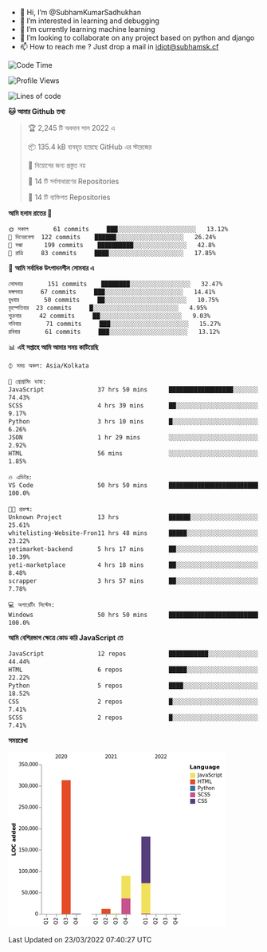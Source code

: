 - 👋 Hi, I’m @SubhamKumarSadhukhan
- 👀 I’m interested in learning and debugging
- 🌱 I’m currently learning machine learning
- 💞️ I’m looking to collaborate on any project based on python and django
- 📫 How to reach me ?
      Just drop a mail in idiot@subhamsk.cf

<!---
SubhamKumarSadhukhan/SubhamKumarSadhukhan is a ✨ special ✨ repository because its `README.md` (this file) appears on your GitHub profile.
You can click the Preview link to take a look at your changes.
--->


<!--START_SECTION:waka-->
![Code Time](http://img.shields.io/badge/Code%20Time-318%20hrs%2016%20mins-blue)

![Profile Views](http://img.shields.io/badge/%E0%A6%AA%E0%A7%8D%E0%A6%B0%E0%A7%8B%E0%A6%AB%E0%A6%BE%E0%A6%87%E0%A6%B2%20%E0%A6%A6%E0%A6%B0%E0%A7%8D%E0%A6%B6%E0%A6%A8-0-blue)

![Lines of code](https://img.shields.io/badge/%E0%A6%B9%E0%A7%8D%E0%A6%AF%E0%A6%BE%E0%A6%B2%E0%A7%8B%20%E0%A6%93%E0%A6%AF%E0%A6%BC%E0%A6%BE%E0%A6%B0%E0%A7%8D%E0%A6%B2%E0%A7%8D%E0%A6%A1%20%E0%A6%A5%E0%A7%87%E0%A6%95%E0%A7%87%20%E0%A6%86%E0%A6%AE%E0%A6%BF%20%E0%A6%B2%E0%A6%BF%E0%A6%96%E0%A7%87%E0%A6%9B%E0%A6%BF-597%20Thousand%20%E0%A6%95%E0%A7%8B%E0%A6%A1%E0%A7%87%E0%A6%B0%20%E0%A6%B2%E0%A6%BE%E0%A6%87%E0%A6%A8-blue)

**🐱 আমার Github তথ্য** 

> 🏆 2,245 টি অবদান সাল 2022 এ
 > 
> 📦 135.4 kB ব্যবহৃত হয়েছে GitHub এর স্টরেজের 
 > 
> 🚫 নিয়োগের জন্য প্রস্তুত নয়
 > 
> 📜 14 টি সর্বসাধারণের Repositories 
 > 
> 🔑 14 টি ব্যক্তিগত Repositories  
 > 
**আমি হলাম রাতের 🦉** 

```text
🌞 সকাল       61 commits     ███░░░░░░░░░░░░░░░░░░░░░░   13.12% 
🌆 দিনেরবেলা  122 commits    ██████░░░░░░░░░░░░░░░░░░░   26.24% 
🌃 সন্ধা      199 commits    ██████████░░░░░░░░░░░░░░░   42.8% 
🌙 রাত্রি     83 commits     ████░░░░░░░░░░░░░░░░░░░░░   17.85%

```
📅 **আমি সর্বাধিক উৎপাদনশীল সোমবার এ** 

```text
সোমবার       151 commits    ████████░░░░░░░░░░░░░░░░░   32.47% 
মঙ্গলবার     67 commits     ███░░░░░░░░░░░░░░░░░░░░░░   14.41% 
বুধবার       50 commits     ██░░░░░░░░░░░░░░░░░░░░░░░   10.75% 
বৃহস্পতিবার  23 commits     █░░░░░░░░░░░░░░░░░░░░░░░░   4.95% 
শুক্রবার     42 commits     ██░░░░░░░░░░░░░░░░░░░░░░░   9.03% 
শনিবার       71 commits     ███░░░░░░░░░░░░░░░░░░░░░░   15.27% 
রবিবার       61 commits     ███░░░░░░░░░░░░░░░░░░░░░░   13.12%

```


📊 **এই সপ্তাহে আমি আমার সময় কাটিয়েছি** 

```text
⌚︎ সময় অঞ্চল: Asia/Kolkata

💬 প্রোগ্রামিং ভাষা: 
JavaScript               37 hrs 50 mins      ██████████████████░░░░░░░   74.43% 
SCSS                     4 hrs 39 mins       ██░░░░░░░░░░░░░░░░░░░░░░░   9.17% 
Python                   3 hrs 10 mins       █░░░░░░░░░░░░░░░░░░░░░░░░   6.26% 
JSON                     1 hr 29 mins        ░░░░░░░░░░░░░░░░░░░░░░░░░   2.92% 
HTML                     56 mins             ░░░░░░░░░░░░░░░░░░░░░░░░░   1.85%

🔥 এডিটর: 
VS Code                  50 hrs 50 mins      █████████████████████████   100.0%

🐱‍💻 প্রকল্ম: 
Unknown Project          13 hrs              ██████░░░░░░░░░░░░░░░░░░░   25.61% 
whitelisting-Website-Fron11 hrs 48 mins      █████░░░░░░░░░░░░░░░░░░░░   23.22% 
yetimarket-backend       5 hrs 17 mins       ██░░░░░░░░░░░░░░░░░░░░░░░   10.39% 
yeti-marketplace         4 hrs 18 mins       ██░░░░░░░░░░░░░░░░░░░░░░░   8.48% 
scrapper                 3 hrs 57 mins       ██░░░░░░░░░░░░░░░░░░░░░░░   7.78%

💻 অপারেটিং সিস্টেম: 
Windows                  50 hrs 50 mins      █████████████████████████   100.0%

```

**আমি বেশিরভাগ ক্ষেত্রে কোড করি JavaScript তে** 

```text
JavaScript               12 repos            ███████████░░░░░░░░░░░░░░   44.44% 
HTML                     6 repos             █████░░░░░░░░░░░░░░░░░░░░   22.22% 
Python                   5 repos             ████░░░░░░░░░░░░░░░░░░░░░   18.52% 
CSS                      2 repos             █░░░░░░░░░░░░░░░░░░░░░░░░   7.41% 
SCSS                     2 repos             █░░░░░░░░░░░░░░░░░░░░░░░░   7.41%

```


**সময়রেখা**

![Chart not found](https://raw.githubusercontent.com/SubhamKumarSadhukhan/SubhamKumarSadhukhan/main/charts/bar_graph.png) 


 Last Updated on 23/03/2022 07:40:27 UTC
<!--END_SECTION:waka-->

